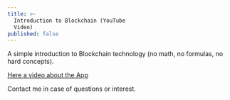 ```yaml
---
title: >-
  Introduction to Blockchain (YouTube
  Video)
published: false
---
```

A simple introduction to Blockchain technology (no math, no formulas, no hard concepts).

[Here a video about the App](https://www.youtube.com/watch?v=4uX7MkNeRsI&t=737s)

Contact me in case of questions or interest.

